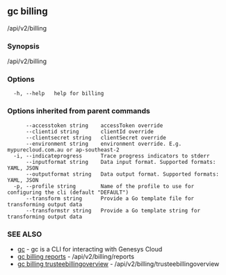 ## gc billing

/api/v2/billing

### Synopsis

/api/v2/billing

### Options

```
  -h, --help   help for billing
```

### Options inherited from parent commands

```
      --accesstoken string    accessToken override
      --clientid string       clientId override
      --clientsecret string   clientSecret override
      --environment string    environment override. E.g. mypurecloud.com.au or ap-southeast-2
  -i, --indicateprogress      Trace progress indicators to stderr
      --inputformat string    Data input format. Supported formats: YAML, JSON
      --outputformat string   Data output format. Supported formats: YAML, JSON
  -p, --profile string        Name of the profile to use for configuring the cli (default "DEFAULT")
      --transform string      Provide a Go template file for transforming output data
      --transformstr string   Provide a Go template string for transforming output data
```

### SEE ALSO

* [gc](gc.html)	 - gc is a CLI for interacting with Genesys Cloud
* [gc billing reports](gc_billing_reports.html)	 - /api/v2/billing/reports
* [gc billing trusteebillingoverview](gc_billing_trusteebillingoverview.html)	 - /api/v2/billing/trusteebillingoverview


